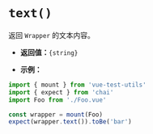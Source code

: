 # `text()`

返回 `Wrapper` 的文本内容。

- **返回值：**`{string}`

- **示例：**

```js
import { mount } from 'vue-test-utils'
import { expect } from 'chai'
import Foo from './Foo.vue'

const wrapper = mount(Foo)
expect(wrapper.text()).toBe('bar')
```
